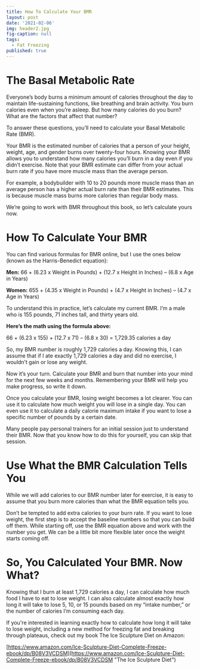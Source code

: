 ```yaml
---
title: How To Calculate Your BMR
layout: post
date: '2021-02-06'
img: header2.jpg
fig-caption: null
tags:
  - Fat Freezing
published: true
---
```


# The Basal Metabolic Rate

Everyone’s body burns a minimum amount of calories throughout the day to maintain life-sustaining functions, like breathing and brain activity. You burn calories even when you’re asleep. But how many calories do you burn? What are the factors that affect that number? 

To answer these questions, you’ll need to calculate your Basal Metabolic Rate (BMR).

Your BMR is the estimated number of calories that a person of your height, weight, age, and gender burns over twenty-four hours. Knowing your BMR allows you to understand how many calories you’ll burn in a day even if you didn’t exercise. Note that your BMR estimate can differ from your actual burn rate if you have more muscle mass than the average person.

For example, a bodybuilder with 10 to 20 pounds more muscle mass than an average person has a higher actual burn rate than their BMR estimates. This is because muscle mass burns more calories than regular body mass.

We’re going to work with BMR throughout this book, so let’s calculate yours now.


# How To Calculate Your BMR
You can find various formulas for BMR online, but I use the ones below (known as the Harris-Benedict equation):

**Men:** 66 + (6.23 x Weight in Pounds) + (12.7 x Height in Inches) – (6.8 x Age in Years)
   
**Women:** 655 + (4.35 x Weight in Pounds) + (4.7 x Height in Inches) – (4.7 x Age in Years)


To understand this in practice, let’s calculate my current BMR. I’m a male who is 155 pounds, 71 inches tall, and thirty years old.

**Here’s the math using the formula above:**

66 + (6.23 x 155) + (12.7 x 71) – (6.8 x 30) = 1,729.35 calories a day

So, my BMR number is roughly 1,729 calories a day. Knowing this, I can assume that if I ate exactly 1,729 calories a day and did no exercise, I wouldn’t gain or lose any weight.

Now it’s your turn. Calculate your BMR and burn that number into your mind for the next few weeks and months. Remembering your BMR will help you make progress, so write it down.

Once you calculate your BMR, losing weight becomes a lot clearer. You can use it to calculate how much weight you will lose in a single day. You can even use it to calculate a daily calorie maximum intake if you want to lose a specific number of pounds by a certain date.

Many people pay personal trainers for an initial session just to understand their BMR. Now that you know how to do this for yourself, you can skip that session.


# Use What the BMR Calculation Tells You

While we will add calories to our BMR number later for exercise, it is easy to assume that you burn more calories than what the BMR equation tells you.

Don’t be tempted to add extra calories to your burn rate. If you want to lose weight, the first step is to accept the baseline numbers so that you can build off them. While starting off, use the BMR equation above and work with the number you get. We can be a little bit more flexible later once the weight starts coming off.


# So, You Calculated Your BMR. Now What?

Knowing that I burn at least 1,729 calories a day, I can calculate how much food I have to eat to lose weight. I can also calculate almost exactly how long it will take to lose 5, 10, or 15 pounds based on my “intake number,” or the number of calories I’m consuming each day.

If you're interested in learning exactly how to calculate how long it will take to lose weight, including a new method for freezing fat and breaking through plateaus, check out my book The Ice Sculpture Diet on Amazon:

[https://www.amazon.com/Ice-Sculpture-Diet-Complete-Freeze-ebook/dp/B08V3VCDSM](https://www.amazon.com/Ice-Sculpture-Diet-Complete-Freeze-ebook/dp/B08V3VCDSM "The Ice Sculpture Diet")
